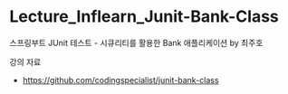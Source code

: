# Lecture_Inflearn_Junit-Bank-Class
스프링부트 JUnit 테스트 - 시큐리티를 활용한 Bank 애플리케이션 by 최주호

강의 자료
- https://github.com/codingspecialist/junit-bank-class
